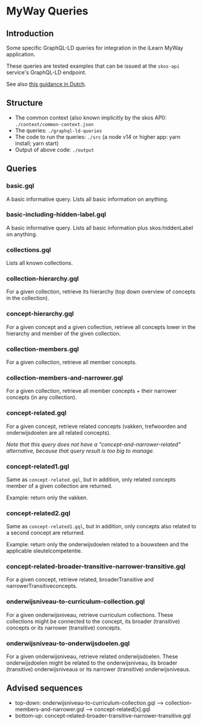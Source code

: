 # MyWay Queries

## Introduction

Some specific GraphQL-LD queries for integration in the iLearn MyWay application.

These queries are tested examples that can be issued at the `skos-api` service's GraphQL-LD endpoint.

See also [this guidance in Dutch](MYWAY_QUERIES.md).

## Structure

- The common context (also known implicitly by the skos API): `./context/common-context.json`
- The queries: `./graphql-ld-queries`
- The code to run the queries: `./src` (a node v14 or higher app: yarn install; yarn start)
- Output of above code: `./output`

## Queries

### basic.gql
A basic informative query. Lists all basic information on anything.

### basic-including-hidden-label.gql
A basic informative query. Lists all basic information plus skos:hiddenLabel on anything.

### collections.gql
Lists all known collections.

### collection-hierarchy.gql
For a given collection, retrieve its hierarchy (top down overview of concepts in the collection).

### concept-hierarchy.gql
For a given concept and a given collection, retrieve all concepts lower in the hierarchy and member of the given collection.

### collection-members.gql
For a given collection, retrieve all member concepts.

### collection-members-and-narrower.gql
For a given collection, retrieve all member concepts + their narrower concepts (in any collection).

### concept-related.gql
For a given concept, retrieve related concepts (vakken, trefwoorden and onderwijsdoelen are all related concepts).

*Note that this query does not have a "concept-and-narrower-related" alternative, because that query result is too big to manage.*

### concept-related1.gql
Same as `concept-related.gql`, but in addition, only related concepts member of a given collection are returned.

Example: return only the vakken.

### concept-related2.gql
Same as `concept-related1.gql`, but in addition, only concepts also related to a second concept are returned.

Example: return only the onderwijsdoelen related to a bouwsteen and the applicable sleutelcompetentie. 

### concept-related-broader-transitive-narrower-transitive.gql
For a given concept, retrieve related, broaderTransitive and narrowerTransitiveconcepts.

### onderwijsniveau-to-curriculum-collection.gql
For a given onderwijsniveau, retrieve curriculum collections.
These collections might be connected to the concept, its broader (transitive) concepts or its narrower (transitive) concepts.

### onderwijsniveau-to-onderwijsdoelen.gql
For a given onderwijsniveau, retrieve related onderwijsdoelen.
These onderwijsdoelen might be related to the onderwijsniveau, its broader (transitive) onderwijsniveaus or its narrower (transitive) onderwijsniveaus.

## Advised sequences

- top-down: onderwijsniveau-to-curriculum-collection.gql --> collection-members-and-narrower.gql --> concept-related[x].gql
- bottom-up: concept-related-broader-transitive-narrower-transitive.gql